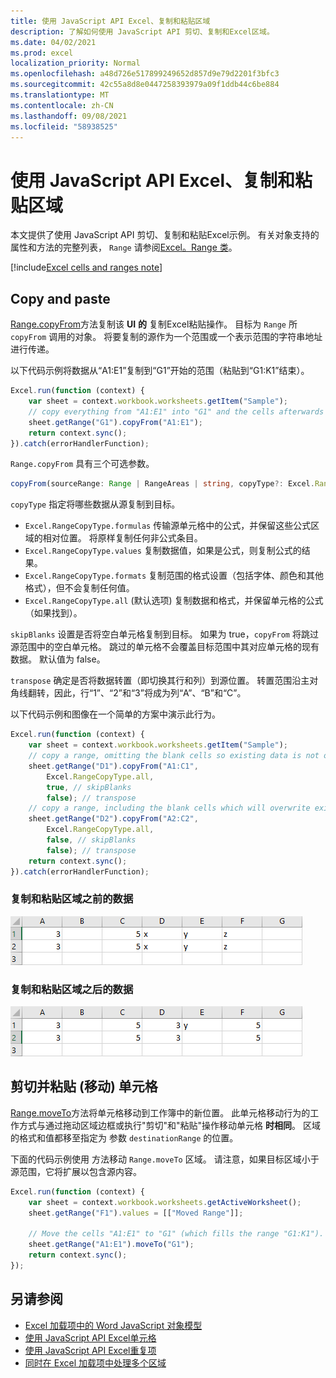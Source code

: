 ```yaml
---
title: 使用 JavaScript API Excel、复制和粘贴区域
description: 了解如何使用 JavaScript API 剪切、复制和Excel区域。
ms.date: 04/02/2021
ms.prod: excel
localization_priority: Normal
ms.openlocfilehash: a48d726e517899249652d857d9e79d2201f3bfc3
ms.sourcegitcommit: 42c55a8d8e0447258393979a09f1ddb44c6be884
ms.translationtype: MT
ms.contentlocale: zh-CN
ms.lasthandoff: 09/08/2021
ms.locfileid: "58938525"
---
```

# <a name="cut-copy-and-paste-ranges-using-the-excel-javascript-api"></a>使用 JavaScript API Excel、复制和粘贴区域

本文提供了使用 JavaScript API 剪切、复制和粘贴Excel示例。 有关对象支持的属性和方法的完整列表， `Range` 请参阅[Excel。Range 类](/javascript/api/excel/excel.range)。

[!include[Excel cells and ranges note](../includes/note-excel-cells-and-ranges.md)]

## <a name="copy-and-paste"></a>Copy and paste

[Range.copyFrom](/javascript/api/excel/excel.range#copyFrom_sourceRange__copyType__skipBlanks__transpose_)方法复制该 **UI** **的** 复制Excel粘贴操作。 目标为 `Range` 所 `copyFrom` 调用的对象。 将要复制的源作为一个范围或一个表示范围的字符串地址进行传递。

以下代码示例将数据从“A1:E1”复制到“G1”开始的范围（粘贴到“G1:K1”结束）。

```js
Excel.run(function (context) {
    var sheet = context.workbook.worksheets.getItem("Sample");
    // copy everything from "A1:E1" into "G1" and the cells afterwards ("G1:K1")
    sheet.getRange("G1").copyFrom("A1:E1");
    return context.sync();
}).catch(errorHandlerFunction);
```

`Range.copyFrom` 具有三个可选参数。

```TypeScript
copyFrom(sourceRange: Range | RangeAreas | string, copyType?: Excel.RangeCopyType, skipBlanks?: boolean, transpose?: boolean): void;
```

`copyType` 指定将哪些数据从源复制到目标。

- `Excel.RangeCopyType.formulas` 传输源单元格中的公式，并保留这些公式区域的相对位置。 将原样复制任何非公式条目。
- `Excel.RangeCopyType.values` 复制数据值，如果是公式，则复制公式的结果。
- `Excel.RangeCopyType.formats` 复制范围的格式设置（包括字体、颜色和其他格式），但不会复制任何值。
- `Excel.RangeCopyType.all` (默认选项) 复制数据和格式，并保留单元格的公式（如果找到）。

`skipBlanks` 设置是否将空白单元格复制到目标。 如果为 true，`copyFrom` 将跳过源范围中的空白单元格。
跳过的单元格不会覆盖目标范围中其对应单元格的现有数据。 默认值为 false。

`transpose` 确定是否将数据转置（即切换其行和列）到源位置。
转置范围沿主对角线翻转，因此，行“1”、“2”和“3”将成为列“A”、“B”和“C”。

以下代码示例和图像在一个简单的方案中演示此行为。

```js
Excel.run(function (context) {
    var sheet = context.workbook.worksheets.getItem("Sample");
    // copy a range, omitting the blank cells so existing data is not overwritten in those cells
    sheet.getRange("D1").copyFrom("A1:C1",
        Excel.RangeCopyType.all,
        true, // skipBlanks
        false); // transpose
    // copy a range, including the blank cells which will overwrite existing data in the target cells
    sheet.getRange("D2").copyFrom("A2:C2",
        Excel.RangeCopyType.all,
        false, // skipBlanks
        false); // transpose
    return context.sync();
}).catch(errorHandlerFunction);
```

### <a name="data-before-range-is-copied-and-pasted"></a>复制和粘贴区域之前的数据

![区域Excel方法运行之前的数据。](../images/excel-range-copyfrom-skipblanks-before.png)

### <a name="data-after-range-is-copied-and-pasted"></a>复制和粘贴区域之后的数据

![区域Excel复制方法之后的数据。](../images/excel-range-copyfrom-skipblanks-after.png)

## <a name="cut-and-paste-move-cells"></a>剪切并粘贴 (移动) 单元格

[Range.moveTo](/javascript/api/excel/excel.range#moveTo_destinationRange_)方法将单元格移动到工作簿中的新位置。 此单元格移动行为的工作方式与通过拖动区域边框或执行"[](https://support.microsoft.com/office/803d65eb-6a3e-4534-8c6f-ff12d1c4139e)剪切"和"粘贴"操作移动单元格 **时相同**。 区域的格式和值都移至指定为 参数 `destinationRange` 的位置。

下面的代码示例使用 方法移动 `Range.moveTo` 区域。 请注意，如果目标区域小于源范围，它将扩展以包含源内容。

```js
Excel.run(function (context) {
    var sheet = context.workbook.worksheets.getActiveWorksheet();
    sheet.getRange("F1").values = [["Moved Range"]];

    // Move the cells "A1:E1" to "G1" (which fills the range "G1:K1").
    sheet.getRange("A1:E1").moveTo("G1");
    return context.sync();
});
```

## <a name="see-also"></a>另请参阅

- [Excel 加载项中的 Word JavaScript 对象模型](excel-add-ins-core-concepts.md)
- [使用 JavaScript API Excel单元格](excel-add-ins-cells.md)
- [使用 JavaScript API Excel重复项](excel-add-ins-ranges-remove-duplicates.md)
- [ 同时在 Excel 加载项中处理多个区域 ](excel-add-ins-multiple-ranges.md)
